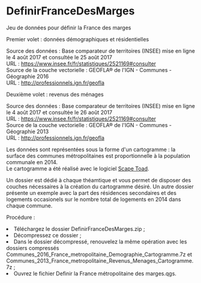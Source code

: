 # DefinirFranceDesMarges

Jeu de données pour définir la France des marges<br>

Premier volet : données démographiques et résidentielles<br>

Source des données : Base comparateur de territoires (INSEE) mise en ligne le 4 août 2017 et consultée le 25 août 2017<br>
URL : https://www.insee.fr/fr/statistiques/2521169#consulter<br>
Source de la couche vectorielle : GEOFLA® de l'IGN - Communes - Géographie 2016<br>
URL : http://professionnels.ign.fr/geofla<br>

Deuxième volet : revenus des ménages<br>

Source des données : Base comparateur de territoires (INSEE) mise en ligne le 4 août 2017 et consultée le 26 août 2017<br>
URL : https://www.insee.fr/fr/statistiques/2521169#consulter<br>
Source de la couche vectorielle : GEOFLA® de l'IGN - Communes - Géographie 2013<br>
URL : http://professionnels.ign.fr/geofla<br>

Les données sont représentées sous la forme d'un cartogramme : la surface des communes métropolitaines est proportionnelle à la population communale en 2014.<br>
Le cartogramme a été réalisé avec le logiciel <a href="http://scapetoad.choros.ch/">Scape Toad</a>.<br>

Un dossier est dédié à chaque théamtique et vous permet de disposer des couches nécessaires à la création du cartogramme désiré. Un autre dossier présente un exemple avec la part des résidences secondaires et des logements occasionels sur le nombre total de logements en 2014 dans chaque commune.<br>

Procédure :<br>
<li>Téléchargez le dossier DefinirFranceDesMarges.zip ;
<li>Décompressez ce dossier ;
<li>Dans le dossier décompressé, renouvelez la même opération avec les dossiers compressés Communes_2016_France_metropolitaine_Demographie_Cartogramme.7z et Communes_2013_France_metropolitaine_Revenus_Menages_Cartogramme.7z ;
<li>Ouvrez le fichier Definir la France métropolitaine des marges.qgs.
